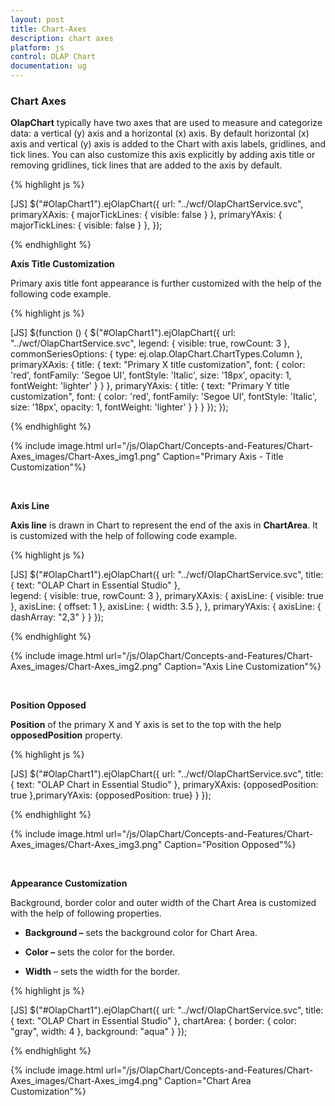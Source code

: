 ```yaml
---
layout: post
title: Chart-Axes
description: chart axes 
platform: js
control: OLAP Chart
documentation: ug
---
```


### Chart Axes 

**OlapChart** typically have two axes that are used to measure and categorize data: a vertical (y) axis and a horizontal (x) axis. By default horizontal (x) axis and vertical (y) axis is added to the Chart with axis labels, gridlines, and tick lines. You can also customize this axis explicitly by adding axis title or removing gridlines, tick lines that are added to the axis by default.

{% highlight js %}

[JS]
$("#OlapChart1").ejOlapChart({
  url: "../wcf/OlapChartService.svc",
  primaryXAxis: { majorTickLines: { visible: false } },
  primaryYAxis: { majorTickLines: { visible: false } },
 });


{% endhighlight %}


**Axis Title Customization**

Primary axis title font appearance is further customized with the help of the following code example.

{% highlight js %}

[JS]
$(function () {
    $("#OlapChart1").ejOlapChart({
        url: "../wcf/OlapChartService.svc", legend: { visible: true, rowCount: 3 },
        commonSeriesOptions: { type: ej.olap.OlapChart.ChartTypes.Column },
        primaryXAxis: { title: { text: "Primary X title customization", font: { color: 'red', fontFamily: 'Segoe UI', fontStyle: 'Italic', size: '18px', opacity: 1, fontWeight: 'lighter' } } },
        primaryYAxis: { title: { text: "Primary Y title customization", font: { color: 'red', fontFamily: 'Segoe UI', fontStyle: 'Italic', size: '18px', opacity: 1, fontWeight: 'lighter' } } }
    });
});



{% endhighlight %}

{% include image.html url="/js/OlapChart/Concepts-and-Features/Chart-Axes_images/Chart-Axes_img1.png" Caption="Primary Axis - Title Customization"%}

<br/>

**Axis Line**

**Axis line** is drawn in Chart to represent the end of the axis in **ChartArea**. It is customized with the help of following code example.

{% highlight js %}

[JS]
$("#OlapChart1").ejOlapChart({
url: "../wcf/OlapChartService.svc", title: { text: "OLAP Chart in Essential Studio" },  
legend: { visible: true, rowCount: 3 },
                                primaryXAxis: {
                                    axisLine: { visible: true },
                                    axisLine: { offset: 1 },
                                    axisLine: { width: 3.5 },
                                },
                                primaryYAxis: {
                                    axisLine: { dashArray: "2,3" }
                                }
});


{% endhighlight %}


{% include image.html url="/js/OlapChart/Concepts-and-Features/Chart-Axes_images/Chart-Axes_img2.png" Caption="Axis Line Customization"%}

<br/>

**Position Opposed**

**Position** of the primary X and Y axis is set to the top with the help **opposedPosition** property.

{% highlight js %}

[JS]
$("#OlapChart1").ejOlapChart({
        url: "../wcf/OlapChartService.svc", title: { text: "OLAP Chart in Essential Studio" },
        primaryXAxis: {opposedPosition: true },primaryYAxis: {opposedPosition: true}
        }
});


{% endhighlight %}


{% include image.html url="/js/OlapChart/Concepts-and-Features/Chart-Axes_images/Chart-Axes_img3.png" Caption="Position Opposed"%}

<br/>

**Appearance Customization** 

Background, border color and outer width of the Chart Area is customized with the help of following properties.

* **Background –** sets the background color for Chart Area.

* **Color –** sets the color for the border.

* **Width** – sets the width for the border.



{% highlight js %}

[JS]
$("#OlapChart1").ejOlapChart({
url: "../wcf/OlapChartService.svc", title: { text: "OLAP Chart in Essential Studio" }, chartArea: { border: { color: "gray", width: 4 }, background: "aqua" }
});


{% endhighlight %}


{% include image.html url="/js/OlapChart/Concepts-and-Features/Chart-Axes_images/Chart-Axes_img4.png" Caption="Chart Area Customization"%}

